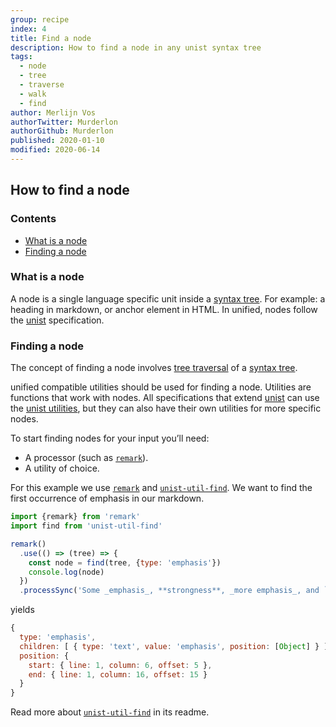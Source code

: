 ```yaml
---
group: recipe
index: 4
title: Find a node
description: How to find a node in any unist syntax tree
tags:
  - node
  - tree
  - traverse
  - walk
  - find
author: Merlijn Vos
authorTwitter: Murderlon
authorGithub: Murderlon
published: 2020-01-10
modified: 2020-06-14
---
```


## How to find a node

### Contents

* [What is a node](#what-is-a-node)
* [Finding a node](#finding-a-node)

### What is a node

A node is a single language specific unit inside a [syntax tree][syntax-tree].
For example: a heading in markdown, or anchor element in HTML.
In unified, nodes follow the [unist][] specification.

### Finding a node

The concept of finding a node involves
[tree traversal][tree-traversal] of a [syntax tree][syntax-tree].

unified compatible utilities should be used for finding a node.
Utilities are functions that work with nodes.
All specifications that extend [unist][] can use the
[unist utilities][unist-utils],
but they can also have their own utilities for more specific nodes.

To start finding nodes for your input you’ll need:

* A processor (such as [`remark`][remark]).
* A utility of choice.

For this example we use [`remark`][remark]
and [`unist-util-find`][unist-util-find].
We want to find the first occurrence of emphasis in our markdown.

```js
import {remark} from 'remark'
import find from 'unist-util-find'

remark()
  .use(() => (tree) => {
    const node = find(tree, {type: 'emphasis'})
    console.log(node)
  })
  .processSync('Some _emphasis_, **strongness**, _more emphasis_, and `code`.')
```

yields

```js
{
  type: 'emphasis',
  children: [ { type: 'text', value: 'emphasis', position: [Object] } ],
  position: {
    start: { line: 1, column: 6, offset: 5 },
    end: { line: 1, column: 16, offset: 15 }
  }
}
```

Read more about [`unist-util-find`][unist-util-find] in its readme.

[tree-traversal]: /learn/recipe/tree-traversal/

[syntax-tree]: /learn/guide/introduction-to-syntax-trees/

[unist]: https://github.com/syntax-tree/unist

[unist-utils]: https://github.com/syntax-tree/unist#list-of-utilities

[remark]: https://github.com/remarkjs/remark

[unist-util-find]: https://github.com/blahah/unist-util-find
